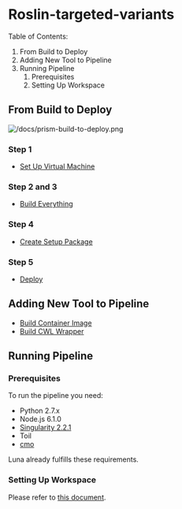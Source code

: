 # Roslin-targeted-variants

Table of Contents:

1. From Build to Deploy
1. Adding New Tool to Pipeline
1. Running Pipeline
    1. Prerequisites
    1. Setting Up Workspace

## From Build to Deploy

![/docs/prism-build-to-deploy.png](/docs/prism-build-to-deploy.png)

### Step 1

- [Set Up Virtual Machine](./docs/build-to-deploy/set-up-vm.md)

### Step 2 and 3

- [Build Everything](./docs/build-to-deploy/build-everything.md)

### Step 4

- [Create Setup Package](./docs/build-to-deploy/create-setup-package.md)

### Step 5

- [Deploy](./docs/build-to-deploy/deploy.md)

## Adding New Tool to Pipeline

- [Build Container Image](./docs/build-to-deploy/build-container-image.md)
- [Build CWL Wrapper](./docs/build-to-deploy/build-cwl-wrappers.md)

## Running Pipeline

### Prerequisites

To run the pipeline you need:

- Python 2.7.x
- Node.js 6.1.0
- [Singularity 2.2.1](http://singularity.lbl.gov/release-2-2-1)
- Toil
- [cmo](https://github.com/mskcc/cmo)

Luna already fulfills these requirements.

### Setting Up Workspace

Please refer to [this document](./docs/workspace/setup.md).
